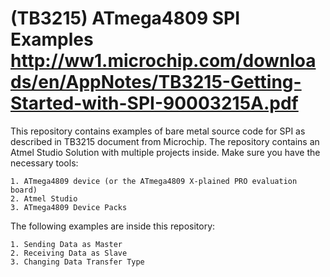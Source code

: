(TB3215) ATmega4809 SPI Examples
http://ww1.microchip.com/downloads/en/AppNotes/TB3215-Getting-Started-with-SPI-90003215A.pdf
===

This repository contains examples of bare metal source code for SPI as described in TB3215 document from Microchip. The repository contains an Atmel Studio Solution with multiple projects inside. Make sure you have the necessary tools:

    1. ATmega4809 device (or the ATmega4809 X-plained PRO evaluation board)
    2. Atmel Studio
    3. ATmega4809 Device Packs

The following examples are inside this repository:

    1. Sending Data as Master
    2. Receiving Data as Slave
    3. Changing Data Transfer Type
